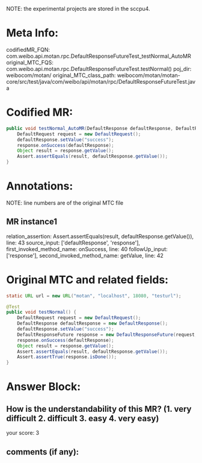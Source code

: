 NOTE: the experimental projects are stored in the sccpu4.

# Meta Info:
codifiedMR_FQN:
com.weibo.api.motan.rpc.DefaultResponseFutureTest_testNormal_AutoMR
original_MTC_FQS:
com.weibo.api.motan.rpc.DefaultResponseFutureTest.testNormal()
poj_dir:
weibocom/motan/
original_MTC_class_path:
weibocom/motan/motan-core/src/test/java/com/weibo/api/motan/rpc/DefaultResponseFutureTest.java

# Codified MR:
```java
public void testNormal_AutoMR(DefaultResponse defaultResponse, DefaultResponseFuture response) {
    DefaultRequest request = new DefaultRequest();
    defaultResponse.setValue("success");
    response.onSuccess(defaultResponse);
    Object result = response.getValue();
    Assert.assertEquals(result, defaultResponse.getValue());
}
```

# Annotations:
NOTE: line numbers are of the original MTC file
## MR instance1
relation_assertion: Assert.assertEquals(result, defaultResponse.getValue()), line: 43 
source_input: ['defaultResponse', 'response'], first_invoked_method_name: onSuccess, line: 40 
followUp_input: ['response'], second_invoked_method_name: getValue, line: 42 


# Original MTC and related fields:
```java
static URL url = new URL("motan", "localhost", 18080, "testurl");

@Test
public void testNormal() {
    DefaultRequest request = new DefaultRequest();
    DefaultResponse defaultResponse = new DefaultResponse();
    defaultResponse.setValue("success");
    DefaultResponseFuture response = new DefaultResponseFuture(request, 100, url);
    response.onSuccess(defaultResponse);
    Object result = response.getValue();
    Assert.assertEquals(result, defaultResponse.getValue());
    Assert.assertTrue(response.isDone());
}

```


# Answer Block: 
## How is the understandability of this MR? (1. very difficult 2. difficult 3. easy 4. very easy)
your score: 3
 
## comments (if any): 
```txt

```